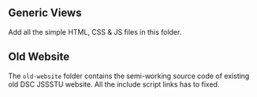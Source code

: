 ## Generic Views

Add all the simple HTML, CSS & JS files in this folder.

## Old Website

The `old-website` folder contains the semi-working source code of existing old DSC JSSSTU website.
All the include script links has to fixed.
